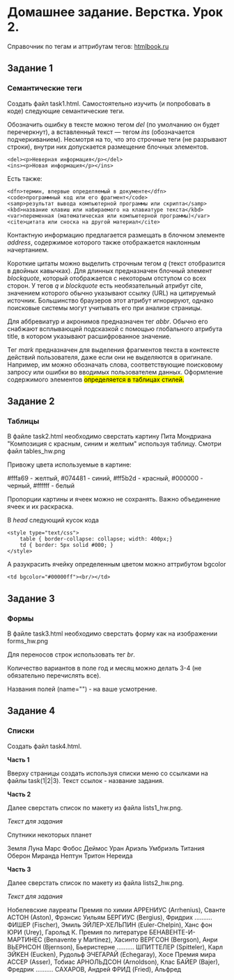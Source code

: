 # Домашнее задание. Верстка. Урок 2.

Справочник по тегам и аттрибутам тегов: [htmlbook.ru](http://htmlbook.ru/html)

## Задание 1
### Семантические теги 
Создать файл task1.html.
Самостоятельно изучить (и попробовать в коде) следующие семантические теги.

Обозначить ошибку в тексте можно тегом *del* (по умолчанию он будет перечеркнут), а вставленный текст — тегом *ins* (обозначается подчеркиванием). Несмотря на то, что это строчные теги (не разрывают строки), внутри них допускается размещение блочных элементов.

    <del><p>Неверная информация</p></del>
    <ins><p>Новая информация</p></ins>

Есть также:

    <dfn>термин, впервые определяемый в документе</dfn>
    <code>программный код или его фрагмент</code>
    <samp>результат вывода компьютерной программы или скрипта</samp>
    <kbd>название клавиш или набираемого на клавиатуре текста</kbd>
    <var>переменная (математическая или компьютерной программы)</var>
    <cite>цитата или сноска на другой материал</cite>

Контактную информацию предлагается размещать в блочном элементе *address*, содержимое которого также отображается наклонным начертанием.

Короткие цитаты можно выделить строчным тегом *q* (текст отобразится в двойных кавычках). Для длинных предназначен блочный элемент *blockquote*, который отображается с некоторым отступом со всех сторон. 
У тегов *q* и *blockquote* есть необязательный атрибут cite, значением которого обычно указывают ссылку (URL) на цитируемый источник. Большинство браузеров этот атрибут игнорируют, однако поисковые системы могут учитывать его при анализе страницы.

Для аббревиатур и акронимов предназначен тег *abbr*. Обычно его снабжают всплывающей подсказкой с помощью глобального атрибута title, в котором указывают расшифрованное значение.

Тег *mark* предназначен для выделения фрагментов текста в контексте действий пользователя, даже если они не выделяются в оригинале. Например, им можно обозначать слова, соответствующие поисковому запросу или ошибки во вводимых пользователем данных. 
Оформление содержимого элементов <mark> определяется в таблицах стилей.

## Задание 2
### Таблицы
В файле task2.html необходимо сверстать картину Пита Мондриана "Композиция с красным, синим и желтым" используя таблицу.
Смотри файл tables_hw.png
 
Привожу цвета используемые в картине:

\#fffa69 - желтый,
\#074481 - синий,
\#ff5b2d - красный,
\#000000 - черный,
\#ffffff - белый

Пропорции картины и ячеек можно не сохранять. Важно объединение ячеек и их раскраска.

В *head* следующий кусок кода

    <style type="text/css">
        table { border-collapse: collapse; width: 400px;}
        td { border: 5px solid #000; }
    </style>
    
А разукрасить ячейку определенным цветом можно аттрибутом bgcolor

    <td bgcolor="#00000ff"><br/></td>

## Задание 3
### Формы
В файле task3.html необходимо сверстать форму как на изображении forms_hw.png

Для переносов строк использовать тег *br*.

Количество вариантов в поле год и месяц можно делать 3-4 (не обязательно перечислять все).

Названия полей (name="") - на ваше усмотрение.

## Задание 4
### Списки
Создать файл task4.html.

**Часть 1**

Вверху страницы создать используя списки меню со ссылками на файлы task(1|2|3). Текст ссылок - название задания.

**Часть 2**

Далее сверстать список по макету из файла lists1_hw.png.

*Текст для задания*

Спутники некоторых планет

Земля
Луна
Mapc
Фобос
Деймос
Уран
Ариэль
Умбриэль
Титания
Оберон
Миранда
Нептун
Тритон
Нереида

**Часть 3**

Далее сверстать список по макету из файла lists2_hw.png.

*Текст для задания*

Hoбeлeвcкиe лауреаты
Премия по химии
АРРЕНИУС (Arrhenius), Сванте
ACTOH (Aston), Фрэнсис Уильям
БЕРГИУС (Bergius), Фридрих 
..........
ФИШЕР (Fischer), Эмиль
ЭЙЛЕР-ХЕЛЬПИН (Euler-Chelpin), Ханс фон
ЮРИ (Urey), Гарольд К.
Премия по литературе
БЕНАВЕНТЕ-И-МАРТИНЕС (Benavente у Martinez), Хасинто
BEPГCOH (Bergson), Анри
BЬEPHCOH (Bjernson), Бьеристерне 
..........
ШПИTTEЛEP (Spitteler), Карл
ЭЙKEH (Eucken), Рудольф
ЭЧЕГАРАЙ (Echegaray), Xoce
Премия мира
ACCEP (Asser), Тобиас
APHOЛЬДCOH (Arnoldson), Клас
БAЙEP (Bajer), Фредрик 
..........
САХАРОВ, Андрей
ФPИД (Fried), Альфред
